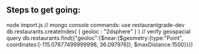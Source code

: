 <h2>Steps to get going:</h2>

node import.js
// mongo console commands:
use restaurantgrade-dev
db.restaurants.createIndex( { geoloc : "2dsphere" } )
// verify geospacial query
db.restaurants.find({"geoloc":{$near:{$geometry:{type:"Point", coordinates:[-115.07877499999998, 36.097976]}, $maxDistance:1500}}})
